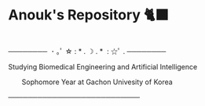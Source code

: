 # Anouk's Repository 🐈‍⬛
\
──────── ‎ ･‎  ｡ﾟ‎ ☆‎ :‎  *‎ .‎ ☽‎ .‎ * ‎ :‎ ☆ﾟ‎ . ────────

Studying Biomedical Engineering and Artificial Intelligence 

‎ ‎ ‎ ‎ ‎ ‎ ‎ Sophomore Year at Gachon Univesity of Korea

───────────────────────────
